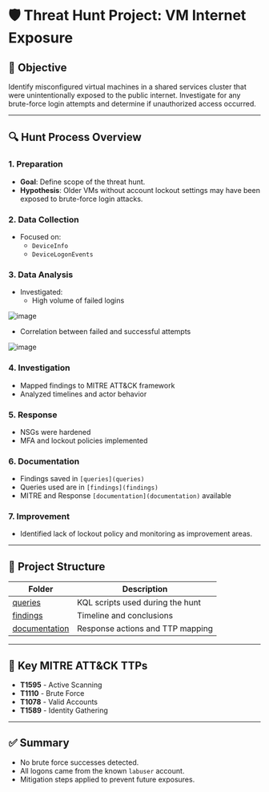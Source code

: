 # 🛡️ Threat Hunt Project: VM Internet Exposure

## 📌 Objective

Identify misconfigured virtual machines in a shared services cluster that were unintentionally exposed to the public internet. Investigate for any brute-force login attempts and determine if unauthorized access occurred.

---

## 🔍 Hunt Process Overview

### 1. Preparation
- **Goal**: Define scope of the threat hunt.
- **Hypothesis**: Older VMs without account lockout settings may have been exposed to brute-force login attacks.

### 2. Data Collection
- Focused on:
  - `DeviceInfo`
  - `DeviceLogonEvents`

### 3. Data Analysis
- Investigated:
  - High volume of failed logins

![image](https://github.com/user-attachments/assets/3b2c0891-1cf3-4e82-9360-54237eefd97f)

  - Correlation between failed and successful attempts

![image](https://github.com/user-attachments/assets/916598b4-4d7f-4728-8f89-2b4f7e75226a)

### 4. Investigation
- Mapped findings to MITRE ATT&CK framework
- Analyzed timelines and actor behavior

### 5. Response
- NSGs were hardened
- MFA and lockout policies implemented

### 6. Documentation
- Findings saved in `[queries](queries)`
- Queries used are in `[findings](findings)`
- MITRE and Response `[documentation](documentation)` available

### 7. Improvement
- Identified lack of lockout policy and monitoring as improvement areas.

---

## 📂 Project Structure

| Folder | Description |
|--------|-------------|
| [queries](queries) | KQL scripts used during the hunt |
| [findings](findings) | Timeline and conclusions |
| [documentation](documentation) | Response actions and TTP mapping |


---

## 🔐 Key MITRE ATT&CK TTPs

- **T1595** - Active Scanning  
- **T1110** - Brute Force  
- **T1078** - Valid Accounts  
- **T1589** - Identity Gathering  

---

## ✅ Summary

- No brute force successes detected.
- All logons came from the known `labuser` account.
- Mitigation steps applied to prevent future exposures.
